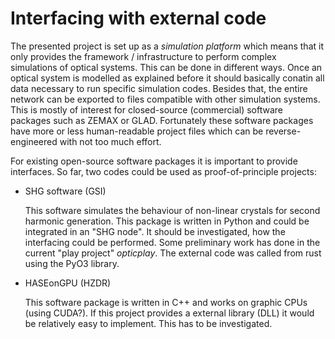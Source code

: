 # Interfacing with external code

The presented project is set up as a *simulation platform* which means that it only provides the framework / infrastructure to perform complex simulations of optical systems. This can be done in different ways. Once an optical system is modelled as explained before it should basically conatin all data necessary to run specific simulation codes. Besides that, the entire network can be exported to files compatible with other simulation systems. This is mostly of interest for closed-source (commercial) software packages such as ZEMAX or GLAD. Fortunately these software packages have more or less human-readable project files which can be reverse-engineered with not too much effort.

For existing open-source software packages it is important to provide interfaces. So far, two codes could be used as proof-of-principle projects:

  - SHG software (GSI)

    This software simulates the behaviour of non-linear crystals for second harmonic generation. This package is written in Python and could be integrated in an "SHG node". It should be investigated, how the interfacing could be performed. Some preliminary work has done in the current "play project" *opticplay*. The external code was called from rust using the PyO3 library.

  - HASEonGPU (HZDR)

    This software package is written in C++ and works on graphic CPUs (using CUDA?). If this project provides a external library (DLL) it would be relatively easy to implement. This has to be investigated.